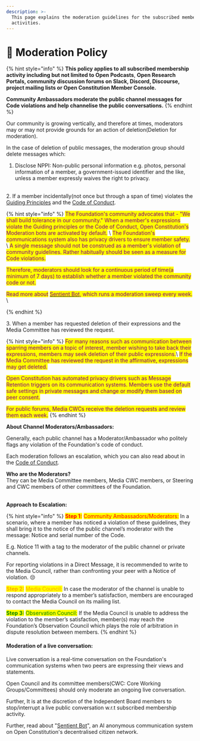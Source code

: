 ```yaml
---
description: >-
  This page explains the moderation guidelines for the subscribed membership
  activities.
---
```


# 🤚 Moderation Policy

{% hint style="info" %}
**This policy applies to all subscribed membership activity including but not limited to Open Podcasts**, **Open Research Portals, community discussion forums on Slack, Discord, Discourse, project mailing lists or Open Constitution Member Console.**

**Community Ambassadors moderate the public channel messages for Code violations and help channelise the public conversations.**
{% endhint %}

Our community is growing vertically, and therefore at times, moderators may or may not provide grounds for an action of deletion(Deletion for moderation).

In the case of deletion of public messages, the moderation group should delete messages which:

1. Disclose NPPI: Non-public personal information e.g. photos, personal information of a member, a government-issued identifier and the like, unless a member expressly waives the right to privacy.

\
2\. If a member incidentally(not once but through a span of time) violates the [Guiding Principles](../../../guiding-principles.md) and the [Code of Conduct](../).

{% hint style="info" %}
<mark style="color:purple;">The Foundation's community advocates that - "We shall build tolerance in our community." When a member's expressions violate the Guiding principles or the Code of Conduct, Open Constitution's Moderation bots are activated by default.</mark>  \ <mark style="color:purple;">The Foundation's communications system also has privacy drivers to ensure member safety.</mark>\
\ <mark style="color:purple;">A single message should not be construed as a member's violation of community guidelines. Rather habitually should be seen as a measure for Code violations.</mark>

<mark style="color:purple;">Therefore, moderators should look for a continuous period of time(a minimum of 7 days) to establish whether a member violated the community code or not.</mark>&#x20;

<mark style="color:purple;">Read more about</mark> [<mark style="color:purple;">Sentient Bot</mark>](sentient-bot.md)<mark style="color:purple;">, which runs a moderation sweep every week.</mark>  \

{% endhint %}

3\. When a member has requested deletion of their expressions and the Media Committee has reviewed the request.

{% hint style="info" %}
<mark style="color:purple;">For many reasons such as communication between sparring members on a topic of interest, member wishing to take back their expressions, members may seek deletion of their public expressions.</mark>\ <mark style="color:purple;">If the Media Committee has reviewed the request in the affirmative, expressions may get deleted.</mark>&#x20;

<mark style="color:purple;">Open Constitution has automated privacy drivers such as Message Retention triggers on its communication systems. Members use the default safe settings in private messages and change or modify them based on peer consent.</mark>&#x20;

<mark style="color:purple;">For public forums, Media CWCs receive the deletion requests and review them each week.</mark> &#x20;
{% endhint %}

**About Channel Moderators/Ambassadors:**

Generally, each public channel has a Moderator/Ambassador who politely flags any violation of the Foundation's code of conduct.&#x20;

Each moderation follows an escalation, which you can also read about in the [Code of Conduct](../).

**Who are the Moderators?**\
They can be Media Committee members, Media CWC members, or Steering and CWC members of other committees of the Foundation.

\
**Approach to Escalation:**

{% hint style="info" %}
<mark style="color:red;">**Step 1:**</mark> <mark style="color:red;"></mark><mark style="color:red;">Community Ambassadors/Moderators:</mark> In a scenario, where a member has noticed a violation of these guidelines, they shall bring it to the notice of the public channel’s moderator with the message: Notice and serial number of the Code.&#x20;

E.g. Notice 11 with a tag to the moderator of the public channel or private channels.&#x20;

For reporting violations in a Direct Message, it is recommended to write to the Media Council, rather than confronting your peer with a Notice of violation. 😒

<mark style="color:orange;">**Step 2:**</mark> <mark style="color:orange;">Media Council:</mark> In case the moderator of the channel is unable to respond appropriately to a member’s satisfaction, members are encouraged to contact the Media Council on its mailing list.

<mark style="color:green;">**Step 3:**</mark> <mark style="color:green;">Observation Council:</mark> If the Media Council is unable to address the violation to the member’s satisfaction, member(s) may reach the Foundation’s Observation Council which plays the role of arbitration in dispute resolution between members.
{% endhint %}

#### Moderation of a live conversation:

Live conversation is a real-time conversation on the Foundation's communication systems when two peers are expressing their views and statements.&#x20;

Open Council and its committee members(CWC: Core Working Groups/Committees) should only moderate an ongoing live conversation.&#x20;

Further, It is at the discretion of the Independent Board members to stop/interrupt a live public conversation w.r.t subscribed membership activity.

Further, read about "[Sentient Bot](sentient-bot.md)", an AI anonymous communication system on Open Constitution's decentralised citizen network.&#x20;
